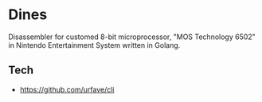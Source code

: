 # Dines

Disassembler for customed 8-bit microprocessor, "MOS Technology 6502" in Nintendo Entertainment System written in Golang.

## Tech

- https://github.com/urfave/cli
